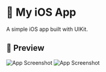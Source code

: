 # 🚀 My iOS App

A simple iOS app built with UIKit.

## 📱 Preview

![App Screenshot](Assets/Image1.png)
![App Screenshot](Assets/Image2.png)
